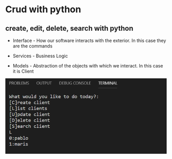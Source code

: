 
# Crud with python
## create, edit, delete, search with python

- Interface - How our software interacts with the exterior. In this case they are the commands

- Services - Business Logic

- Models - Abstraction of the objects with which we interact. In this case it is Client

<img src="assets/img2.PNG"
     alt="Markdown Monster icon"
     style="float: left; margin-right: 10px;" />